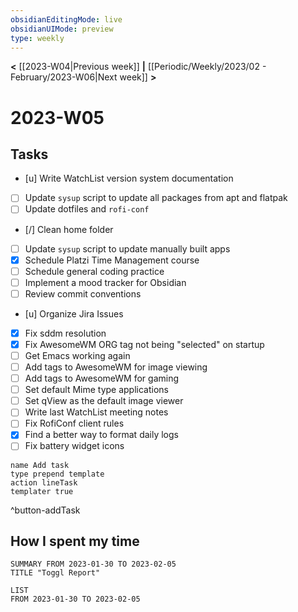 ```yaml
---
obsidianEditingMode: live
obsidianUIMode: preview
type: weekly
---
```


**<** [[2023-W04|Previous week]] **|** [[Periodic/Weekly/2023/02 - February/2023-W06|Next week]] **>**

# 2023-W05

## Tasks

- [u] Write WatchList version system documentation
- [ ] Update `sysup` script to update all packages from apt and flatpak
- [ ] Update dotfiles and `rofi-conf`
- [/] Clean home folder
- [ ] Update `sysup` script to update manually built apps
- [x] Schedule Platzi Time Management course
- [ ] Schedule general coding practice
- [ ] Implement a mood tracker for Obsidian
- [ ] Review commit conventions
- [u] Organize Jira Issues
- [x] Fix sddm resolution
- [x] Fix AwesomeWM ORG tag not being "selected" on startup
- [ ] Get Emacs working again
- [ ] Add tags to AwesomeWM for image viewing
- [ ] Add tags to AwesomeWM for gaming
- [ ] Set default Mime type applications
- [ ] Set qView as the default image viewer
- [ ] Write last WatchList meeting notes
- [ ] Fix RofiConf client rules
- [x] Find a better way to format daily logs
- [ ] Fix battery widget icons
```button
name Add task
type prepend template
action lineTask
templater true
```
^button-addTask

## How I spent my time

```toggl
SUMMARY FROM 2023-01-30 TO 2023-02-05
TITLE "Toggl Report"
```

```toggl
LIST
FROM 2023-01-30 TO 2023-02-05
```

